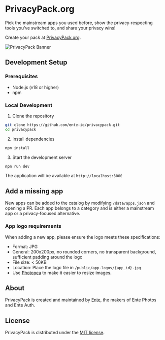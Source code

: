 # PrivacyPack.org

Pick the mainstream apps you used before, show the privacy-respecting tools you’ve switched to, and share your privacy wins!

Create your pack at [PrivacyPack.org](https://privacypack.org).

![PrivacyPack Banner](public/og-image.png)

## Development Setup

### Prerequisites

- Node.js (v18 or higher)
- npm

### Local Development

1. Clone the repository

```bash
git clone https://github.com/ente-io/privacypack.git
cd privacypack
```

2. Install dependencies

```bash
npm install
```

3. Start the development server

```bash
npm run dev
```

The application will be available at `http://localhost:3000`

## Add a missing app

New apps can be added to the catalog by modifying `/data/apps.json` and opening a PR. Each app belongs to a category and is either a mainstream app or a privacy-focused alternative.

### App logo requirements

When adding a new app, please ensure the logo meets these specifications:

- Format: JPG
- General: 200x200px, no rounded corners, no transparent background, sufficient padding around the logo
- File size: < 50KB
- Location: Place the logo file in `/public/app-logos/{app_id}.jpg`
- Use [Photopea](https://www.photopea.com/) to make it easier to resize images.

## About

PrivacyPack is created and maintained by [Ente](https://ente.io), the makers of Ente Photos and Ente Auth.

## License

PrivacyPack is distributed under the [MIT license](/LICENSE).
